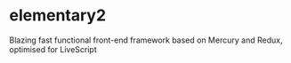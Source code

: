 # elementary2
Blazing fast functional front-end framework based on Mercury and Redux, optimised for LiveScript
